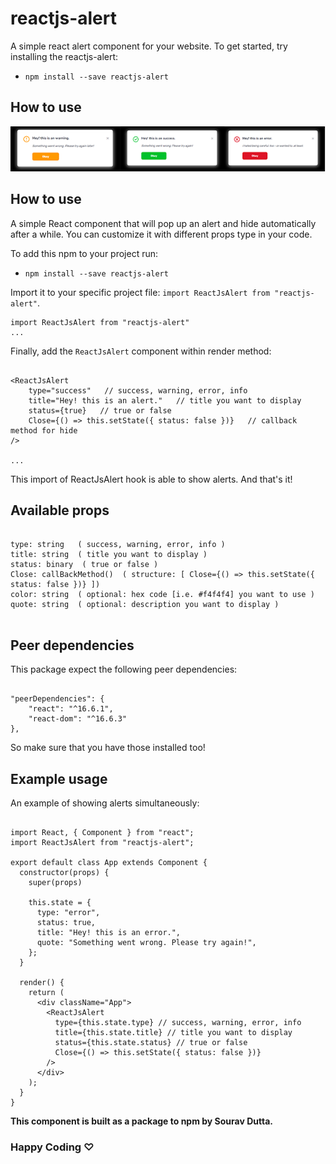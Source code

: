 # reactjs-alert

A simple react alert component for your website.
To get started, try installing the reactjs-alert: 

- `npm install --save reactjs-alert`

## How to use
![alt demo](./demo.png)

## How to use

A simple React component that will pop up an alert and hide automatically after a while. You can customize it with different props type in your code.

To add this npm to your project run:

- `npm install --save reactjs-alert`

Import it to your specific project file: `import ReactJsAlert from "reactjs-alert"`.

```
import ReactJsAlert from "reactjs-alert"
...
```

Finally, add the `ReactJsAlert` component within render method:

```

<ReactJsAlert
    type="success"   // success, warning, error, info
    title="Hey! this is an alert."   // title you want to display
    status={true}   // true or false
    Close={() => this.setState({ status: false })}   // callback method for hide
/>

...
```
This import of ReactJsAlert hook is able to show alerts. 
And that's it!

## Available props

```

type: string   ( success, warning, error, info )
title: string  ( title you want to display )
status: binary  ( true or false )
Close: callBackMethod()  ( structure: [ Close={() => this.setState({ status: false })} ])
color: string  ( optional: hex code [i.e. #f4f4f4] you want to use )
quote: string  ( optional: description you want to display )


```

## Peer dependencies

This package expect the following peer dependencies:

```

"peerDependencies": {
    "react": "^16.6.1",
    "react-dom": "^16.6.3"
},

```
So make sure that you have those installed too!


## Example usage

An example of showing alerts simultaneously:

```

import React, { Component } from "react";
import ReactJsAlert from "reactjs-alert";

export default class App extends Component {
  constructor(props) {
    super(props)
  
    this.state = {
      type: "error",
      status: true,
      title: "Hey! this is an error.",
      quote: "Something went wrong. Please try again!",
    };
  }
  
  render() {
    return (
      <div className="App">
        <ReactJsAlert
          type={this.state.type} // success, warning, error, info
          title={this.state.title} // title you want to display
          status={this.state.status} // true or false
          Close={() => this.setState({ status: false })}
        />
      </div>
    );
  }
}

```

**This component is built as a package to npm by Sourav Dutta.**


### Happy Coding ♡
